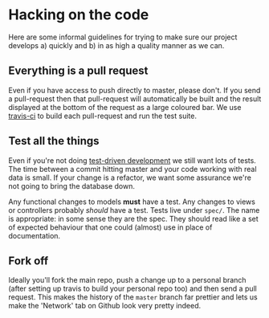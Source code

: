 # Hacking on the code

Here are some informal guidelines for trying to make sure our project develops
a) quickly and b) in as high a quality manner as we can.

## Everything is a pull request

Even if you have access to push directly to master, please don't. If you send a
pull-request then that pull-request will automatically be built and the result
displayed at the bottom of the request as a large coloured bar. We use
[travis-ci](http://travis-ci.org) to build each pull-request and run the test
suite.

## Test all the things

Even if you're not doing [test-driven
development](http://en.wikipedia.org/wiki/Test_driven_development) we still
want lots of tests. The time between a commit hitting master and your code
working with real data is small. If your change is a refactor, we want some
assurance we're not going to bring the database down.

Any functional changes to models **must** have a test. Any changes to views or
controllers probably *should* have a test. Tests live under `spec/`. The name
is appropriate: in some sense they are the spec. They should read like a set of
expected behaviour that one could (almost) use in place of documentation.

## Fork off

Ideally you'll fork the main repo, push a change up to a personal branch (after
setting up travis to build your personal repo too) and then send a pull
request. This makes the history of the `master` branch far prettier and lets us
make the 'Network' tab on Github look very pretty indeed.

